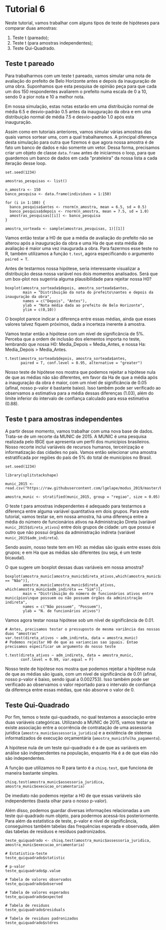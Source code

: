 # Tutorial 6

Neste tutorial, vamos trabalhar com alguns tipos de teste de hipóteses para comparar duas amostras:

1. Teste t (pareado);
2. Teste t (para amostras independentes);
3. Teste Qui-Quadrado.

## Teste t pareado

Para trabalharmos com um teste t pareado, vamos simular uma nota de avaliação do prefeito de Belo Horizonte antes e depois da inauguração de uma obra. Suponhamos que esta pesquisa de opinião peça para que cada um dos 150 respondentes avaliarem o prefeito numa escala de 0 a 10, sendo 0 a pior nota e 10 a melhor nota. 

Em nossa simulação, estas notas estarão em uma distribuição normal de média 6.5 e desvio-padrão 0.5 antes da inauguração da obra e em uma distribuição normal de média 7.5 e desvio-padrão 1.0 após esta inauguração.

Assim como em tutoriais anteriores, vamos simular várias amostras das quais vamos sortear uma, com a qual trabalharemos. A principal diferença desta simulação para outra que fizemos é que agora nossa amostra é de fato um banco de dados e não somente um vetor. Dessa forma, precisamos criar um objeto de classe `data.frame` antes de iniciarmos o loop, para que guardemos um banco de dados em cada "prateleira" da nossa lista a cada iteração desse loop.

```
set.seed(1234)

amostras_pesquisas <- list()

n_amostra <- 150
banco_pesquisa <- data.frame(individuos = 1:150)

for (i in 1:100) {
  banco_pesquisa$antes <- rnorm(n_amostra, mean = 6.5, sd = 0.5)
  banco_pesquisa$depois <- rnorm(n_amostra, mean = 7.5, sd = 1.0)
  amostras_pesquisas[[i]] <- banco_pesquisa
}

amostra_sorteada <- sample(amostras_pesquisas, 1)[[1]]
```

Vamos então testar a H0 de que a média de avaliação do prefeito não se alterou após a inauguração da obra e uma Ha de que esta média de avaliação é maior uma vez inaugurada a obra. Para fazermos esse teste no R, também utilizamos a função `t.test`, agora especificando o argumento `paired = T`. 

Antes de testarmos nossa hipótese, seria interessante visualizar a distribuição dessa nossa variável nos dois momentos analisados. Será que um box-plot nos sugeriria alguma plausibilidade para rejeitar nossa H0?

```
boxplot(amostra_sorteada$depois, amostra_sorteada$antes,
        main = "Distribuição da nota do prefeito\nantes e depois da inauguração da obra",
        names = c("Depois", "Antes"),
        ylab = "Nota média dada ao prefeito de Belo Horizonte",
        ylim = c(0,10))
```

O boxplot parece indicar a diferença entre essas médias, ainda que esses valores talvez fiquem próximos, dada a incerteza inerente à amostra.

Vamos testar então a hipótese com um nível de significância de 5%. Perceba que a ordem de inclusão dos elementos importa no teste, lembrando que nossa H0: Media_Depois = Media_Antes, e nossa Ha: Media_Depois > Media_Antes.

```
t.test(amostra_sorteada$depois, amostra_sorteada$antes, 
       paired = T, conf.level = 0.95, alternative = "greater")
```

Nosso teste de hipótese nos mostra que podemos rejeitar a hipótese nula de que as médias não são diferentes, em favor da Ha de que a média após a inauguração da obra é maior, com um nível de significância de 0.05 (afinal, nosso p-valor é bastante baixo). Isso também pode ser verificado ao observamos a estimativa para a média dessas diferenças (1.03), além do limite inferior do intervalo de confiança calculado para essa estimativa (0.88).

## Teste t para amostras independentes

A partir desse momento, vamos trabalhar com uma nova base de dados. Trata-se de um recorte da MUNIC de 2015. A MUNIC é uma pesquisa realizada pelo IBGE que apresenta um perfil dos municípios brasileiros. Nosso recorte inclui variáveis de recursos humanos, terceirização e informatização das cidades no país. Vamos então selecionar uma amostra estratificada por regiões do país de 5% do total de municípios no Brasil.

```
set.seed(1234)

library(splitstackshape)

munic_2015 <- read.csv("https://raw.githubusercontent.com/lgelape/modus_2019/master/Bancos/munic2015_modus2019.csv")

amostra_munic <- stratified(munic_2015, group = "regiao", size = 0.05)
```

O teste t para amostras independentes é adequado para testarmos a diferença entre alguma variável quantitativa em dois grupos. Para este tutorial, vamos testar se, em nossa amostra, há uma diferença entre a média do número de funcionários ativos na Administração Direta (variável `munic_2015$direta_ativos`) entre dois grupos de cidade: um que possui e outro que não possui órgãos da administração indireta (variável `munic_2015$adm_indireta`).

Sendo assim, nosso teste tem em H0: as médias são iguais entre esses dois grupos; e em Ha que as médias são diferentes (ou seja, é um teste bicaudal).

O que sugere um boxplot dessas duas variáveis em nossa amostra?

```
boxplot(amostra_munic[amostra_munic$direta_ativos,which(amostra_munic$adm_indireta == "Não")], 
        amostra_munic[amostra_munic$direta_ativos, which(amostra_munic$adm_indireta == "Sim")],
        main = "Distribuição do número de funcionários ativos entre municípios\nque possuem ou não possuem órgãos da administração indireta",
        names = c("Não possuem", "Possuem"),
        ylab = "N. de funcionários ativos")
```

Vamos agora testar nossa hipótese sob um nível de significância de 0.01.

```
# Antes, precisamos testar o pressuposto de mesma variância das nossas duas "amostras" 
var.test(direta_ativos ~ adm_indireta, data = amostra_munic)
# Podemos rejeitar H0 de que as variancias sao iguais. Entao precisamos especificar um argumento do nosso teste

t.test(direta_ativos ~ adm_indireta, data = amostra_munic, 
       conf.level = 0.99, var.equal = F)
```

Nosso teste de hipótese nos mostra que podemos rejeitar a hipótese nula de que as médias são iguais, com um nível de significância de 0.01 (afinal, nosso p-valor é baixo, sendo igual a 0.002753). Isso também pode ser verificado ao observamos o valor reportado para o intervalo de confiança da diferença entre essas médias, que não absorve o valor de 0.

## Teste Qui-Quadrado

Por fim, temos o teste qui-quadrado, no qual testamos a associação entre duas variáveis categóricas. Utilizando a MUNIC de 2015, vamos testar se existe associação entre a ocorrência de contratação de uma assessoria jurídica (`amostra_munic$assessoria_juridica`) e a existência de sistemas informatizados de execução orçamentária (`amostra_munic$folha_pagamento`).

A hipótese nula de um teste qui-quadrado é a de que as variáveis em análise são independentes na população, enquanto Ha é a de que elas não são independentes. 

A função que utilizamos no R para tanto é a `chisq.test`, que funciona de maneira bastante simples.

```
chisq.test(amostra_munic$assessoria_juridica, amostra_munic$execucao_orcamentaria)
```

De imediato não podemos rejeitar a H0 de que essas variáveis são independentes (basta olhar para o nosso p-valor). 

Além disso, podemos guardar diversas informações relacionadas a um teste qui-quadrado num objeto, para podermos acessá-los posteriormente. Para além da estatística de teste, p-valor e nível de significância, conseguimos também tabelas das frequências esperada e observada, além das tabelas de resíduos e resíduos padronizados.

```
teste_quiquadrado <- chisq.test(amostra_munic$assessoria_juridica, amostra_munic$execucao_orcamentaria)

# Estatistica-teste
teste_quiquadrado$statistic

# p-valor
teste_quiquadrado$p.value

# Tabela de valores observados
teste_quiquadrado$observed

# Tabela de valores esperados
teste_quiquadrado$expected

# Tabela de residuos 
teste_quiquadrado$residuals

# Tabela de residuos padronizados
teste_quiquadrado$stdres
```

